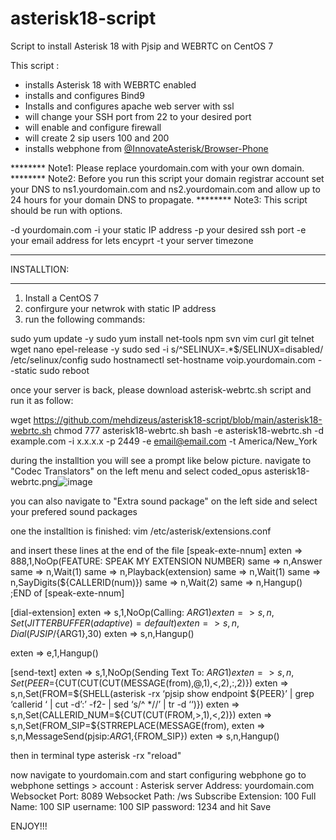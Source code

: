# asterisk18-script
Script to install Asterisk 18 with Pjsip and WEBRTC on CentOS 7

This script :
- installs Asterisk 18 with WEBRTC enabled
- installs and configures Bind9 
- Installs and configures apache web server with ssl
- will change your SSH port from 22 to your desired port
- will enable and configure firewall
- will create 2 sip users 100 and 200
- installs webphone from [@InnovateAsterisk/Browser-Phone](https://github.com/InnovateAsterisk/Browser-Phone)

******** Note1: Please replace yourdomain.com with your own domain.
******** Note2: Before you run this script your domain registrar account set your DNS to ns1.yourdomain.com and ns2.yourdomain.com and allow up to 24 hours for your domain DNS to propagate.
******** Note3: This script should be run with options.

-d yourdomain.com
-i your static IP address
-p your desired ssh port
-e your email address for lets encyprt
-t your server timezone


*****************************************************************************************
INSTALLTION:
*****************************************************************************************
1) Install a CentOS 7
2) confirgure your netwrok with static IP address
3) run the following commands:

sudo yum update -y
sudo yum install net-tools npm svn vim curl git telnet wget nano epel-release -y
sudo sed -i s/^SELINUX=.*$/SELINUX=disabled/ /etc/selinux/config
sudo hostnamectl set-hostname voip.yourdomain.com --static
sudo reboot

once your server is back, please download asterisk-webrtc.sh script and run it as follow:

wget https://github.com/mehdizeus/asterisk18-script/blob/main/asterisk18-webrtc.sh
chmod 777 asterisk18-webrtc.sh
bash -e asterisk18-webrtc.sh -d example.com -i x.x.x.x -p 2449 -e email@email.com -t America/New_York



during the installtion you will see a prompt like below picture. navigate to "Codec Translators" on the left menu and select coded_opus
asterisk18-webrtc.png![image](https://user-images.githubusercontent.com/58116075/170533514-0da43650-1a32-439e-bde6-0bb1ffdd386e.png)

you can also navigate to "Extra sound package" on the left side and select your prefered sound packages

one the installtion is finished:
vim /etc/asterisk/extensions.conf 

and insert these lines at the end of the file
[speak-exte-nnum]
exten => 888,1,NoOp(FEATURE: SPEAK MY EXTENSION NUMBER)
 same => n,Answer
 same => n,Wait(1)
 same => n,Playback(extension)
 same => n,Wait(1)
 same => n,SayDigits(${CALLERID(num)})
 same => n,Wait(2)
 same => n,Hangup()
;END of [speak-exte-nnum]


[dial-extension]
exten => s,1,NoOp(Calling: ${ARG1})
exten => s,n,Set(JITTERBUFFER(adaptive)=default)
exten => s,n,Dial(PJSIP/${ARG1},30)
exten => s,n,Hangup()

exten => e,1,Hangup()

[send-text]
exten => s,1,NoOp(Sending Text To: ${ARG1})
exten => s,n,Set(PEER=${CUT(CUT(CUT(MESSAGE(from),@,1),<,2),:,2)})
exten => s,n,Set(FROM=${SHELL(asterisk -rx ‘pjsip show endpoint ${PEER}’ | grep ‘callerid ‘ | cut -d’:’ -f2- | sed ‘s/^ *//’ | tr -d ‘‘)})
exten => s,n,Set(CALLERID_NUM=${CUT(CUT(FROM,>,1),<,2)})
exten => s,n,Set(FROM_SIP=${STRREPLACE(MESSAGE(from),
exten => s,n,MessageSend(pjsip:${ARG1},${FROM_SIP})
exten => s,n,Hangup()


then in terminal type
asterisk -rx "reload"


now navigate to yourdomain.com and start configuring webphone
go to webphone settings > account :
Asterisk server Address: yourdomain.com
Websocket Port: 8089
Websocket Path: /ws
Subscribe Extension: 100
Full Name: 100
SIP username: 100
SIP password: 1234
and hit Save

ENJOY!!!
